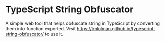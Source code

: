 # TypeScript String Obfuscator

A simple web tool that helps obfuscate string in TypeScript by converting them into function exported.
Visit https://imlolman.github.io/typescript-string-obfuscator/ to use it.